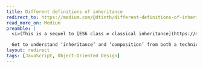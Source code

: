 ```yaml
---
title: Different definitions of inheritance
redirect_to: https://medium.com/@dtinth/different-definitions-of-inheritance-360b01a32bdc
read_more_on: Medium
preamble: |
  <i>(This is a sequel to [ES6 class ≠ classical inheritance](https://medium.com/@dtinth/es6-class-classical-inheritance-20f4726f4c4))</i>

  Get to understand ‘inheritance’ and ‘composition’ from both a technical aspect, and from an OOAD aspect, and learn how these words with ambiguous meaning causes a lot of confusion in the development community.
layout: redirect
tags: [JavaScript, Object-Oriented Design]
---
```

